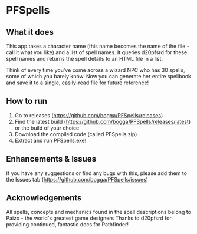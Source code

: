 # PFSpells

## What it does
This app takes a character name (this name becomes the name of the file - call it what you like) and a list of spell names. It queries d20pfsrd for these spell names and returns the spell details to an HTML file in a list.

Think of every time you've come across a wizard NPC who has 30 spells, some of which you barely know. Now you can generate her entire spellbook and save it to a single, easily-read file for future reference!

## How to run
1. Go to releases (https://github.com/bogga/PFSpells/releases)
2. Find the latest build (https://github.com/bogga/PFSpells/releases/latest) or the build of your choice
3. Download the compiled code (called PFSpells.zip)
4. Extract and run PFSpells.exe!

## Enhancements & Issues
If you have any suggestions or find any bugs with this, please add them to the Issues tab (https://github.com/bogga/PFSpells/issues)

## Acknowledgements
All spells, concepts and mechanics found in the spell descriptions belong to Paizo - the world's greatest game designers
Thanks to d20pfsrd for providing continued, fantastic docs for Pathfinder!
